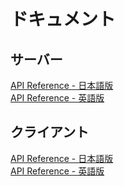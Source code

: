 # ドキュメント
## サーバー
[API Reference - 日本語版](https://nattyan-tv.github.io/HTTP_db/docs/ja-jp/server)  
[API Reference - 英語版](https://nattyan-tv.github.io/HTTP_db/docs/en-us/server)

## クライアント
[API Reference - 日本語版](https://nattyan-tv.github.io/HTTP_db/docs/ja-jp/client)  
[API Reference - 英語版](https://nattyan-tv.github.io/HTTP_db/docs/en-us/client)
